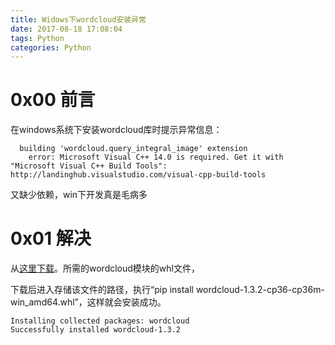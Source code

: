 ```yaml
---
title: Widows下wordcloud安装异常
date: 2017-08-18 17:08:04
tags: Python
categories: Python
---
```


# 0x00 前言

在windows系统下安装wordcloud库时提示异常信息：

```
  building 'wordcloud.query_integral_image' extension
    error: Microsoft Visual C++ 14.0 is required. Get it with "Microsoft Visual C++ Build Tools": http://landinghub.visualstudio.com/visual-cpp-build-tools
```

又缺少依赖，win下开发真是毛病多

# 0x01 解决

从[这里下载](http://www.lfd.uci.edu/~gohlke/pythonlibs/#wordcloud)。所需的wordcloud模块的whl文件，

下载后进入存储该文件的路径，执行“pip install wordcloud-1.3.2-cp36-cp36m-win_amd64.whl”，这样就会安装成功。

```
Installing collected packages: wordcloud
Successfully installed wordcloud-1.3.2
```

